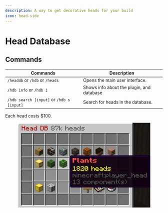 ```yaml
---
description: A way to get decorative heads for your build
icon: head-side
---
```


# Head Database

## Commands

| Commands                                  | Description                               |
| ----------------------------------------- | ----------------------------------------- |
| `/headdb` or `/hdb` or `/heads`           | Opens the main user interface.            |
| `/hdb info` or `/hdb i`                   | Shows info about the plugin, and database |
| `/hdb search [input]` or `/hdb s [input]` | Search for heads in the database.         |

Each head costs $100.

<figure><img src="../.gitbook/assets/image (19).png" alt=""><figcaption></figcaption></figure>
